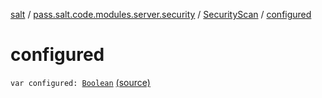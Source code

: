 [salt](../../index.md) / [pass.salt.code.modules.server.security](../index.md) / [SecurityScan](index.md) / [configured](./configured.md)

# configured

`var configured: `[`Boolean`](https://kotlinlang.org/api/latest/jvm/stdlib/kotlin/-boolean/index.html) [(source)](https://github.com/kurbaniec-tgm/salt/tree/master/code/modules/server/security/SecurityScan.kt#L18)